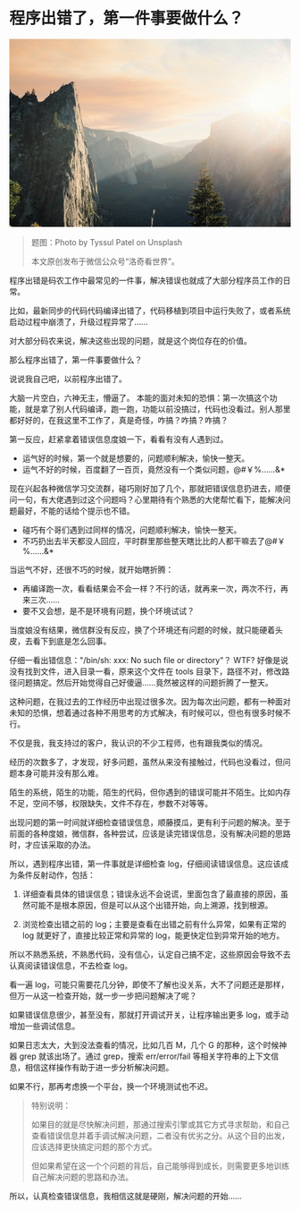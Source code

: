 # 程序出错了，第一件事要做什么？

![](images-20210703/tyssul-patel-o-zOatT4kQw-unsplash-900.jpg)

> 题图：Photo by Tyssul Patel on Unsplash
>
> 本文原创发布于微信公众号“洛奇看世界”。

程序出错是码农工作中最常见的一件事，解决错误也就成了大部分程序员工作的日常。

比如，最新同步的代码代码编译出错了，代码移植到项目中运行失败了，或者系统启动过程中崩溃了，升级过程异常了……

对大部分码农来说，解决这些出现的问题，就是这个岗位存在的价值。

那么程序出错了，第一件事要做什么？

说说我自己吧，以前程序出错了。

大脑一片空白，六神无主，懵逼了。
本能的面对未知的恐惧：第一次搞这个功能，就是拿了别人代码编译，跑一跑，功能以前没搞过，代码也没看过。别人那里都好好的，在我这里不工作了，真是奇怪，咋搞？咋搞？咋搞？

第一反应，赶紧拿着错误信息度娘一下，看看有没有人遇到过。

- 运气好的时候，第一个就是想要的，问题顺利解决，愉快一整天。
- 运气不好的时候，百度翻了一百页，竟然没有一个类似问题，@#￥%……&\*

现在兴起各种微信学习交流群，碰巧刚好加了几个，那就把错误信息扔进去，顺便问一句，有大佬遇到过这个问题吗？心里期待有个熟悉的大佬帮忙看下，能解决问题最好，不能的话给个提示也不错。

- 碰巧有个哥们遇到过同样的情况，问题顺利解决，愉快一整天。
- 不巧扔出去半天都没人回应，平时群里那些整天瞎比比的人都干嘛去了@#￥%……&\*

当运气不好，还很不巧的时候，就开始瞎折腾：

- 再编译跑一次，看看结果会不会一样？不行的话，就再来一次，两次不行，再来三次……
- 要不又会想，是不是环境有问题，换个环境试试？

当度娘没有结果，微信群没有反应，换了个环境还有问题的时候，就只能硬着头皮，去看下到底是怎么回事。

仔细一看出错信息："/bin/sh: xxx: No such file or directory"？
WTF? 好像是说没有找到文件，进入目录一看，原来这个文件在 tools 目录下，路径不对，修改路径问题搞定。然后开始觉得自己好傻逼……竟然被这样的问题折腾了一整天。

这种问题，在我过去的工作经历中出现过很多次。因为每次出问题，都有一种面对未知的恐惧，想着通过各种不用思考的方式解决，有时候可以，但也有很多时候不行。

不仅是我，我支持过的客户，我认识的不少工程师，也有跟我类似的情况。

经历的次数多了，才发现，好多问题，虽然从来没有接触过，代码也没看过，但问题本身可能并没有那么难。

陌生的系统，陌生的功能，陌生的代码，但你遇到的错误可能并不陌生。比如内存不足，空间不够，权限缺失，文件不存在，参数不对等等。

出现问题的第一时间就详细检查错误信息，顺藤摸瓜，更有利于问题的解决。至于前面的各种度娘，微信群，各种尝试，应该是读完错误信息，没有解决问题的思路时，才应该采取的办法。

所以，遇到程序出错，第一件事就是详细检查 log，仔细阅读错误信息。这应该成为条件反射动作，包括：

1. 详细查看具体的错误信息；错误永远不会说谎，里面包含了最直接的原因，虽然可能不是根本原因，但是可以从这个出错开始，向上溯源，找到根源。

2. 浏览检查出错之前的 log；主要是查看在出错之前有什么异常，如果有正常的 log 就更好了，直接比较正常和异常的 log，能更快定位到异常开始的地方。

所以不熟悉系统，不熟悉代码，没有信心，认定自己搞不定，这些原因会导致不去认真阅读错误信息，不去检查 log。

看一遍 log，可能只需要花几分钟，即使不了解也没关系，大不了问题还是那样，但万一从这一检查开始，就一步一步把问题解决了呢？

如果错误信息很少，甚至没有，那就打开调试开关，让程序输出更多 log，或手动增加一些调试信息。

如果日志太大，大到没法查看的情况，比如几百 M，几个 G 的那种，这个时候神器 grep 就该出场了。通过 grep，搜索 err/error/fail 等相关字符串的上下文信息，相信这样操作有助于进一步分析解决问题。

如果不行，那再考虑换一个平台，换一个环境测试也不迟。

> 特别说明：
>
> 如果目的就是尽快解决问题，那通过搜索引擎或其它方式寻求帮助，和自己查看错误信息并着手调试解决问题，二者没有优劣之分。从这个目的出发，应该选择更快搞定问题的那个方式。
>
> 但如果希望在这一个个问题的背后，自己能够得到成长，则需要更多地训练自己解决问题的思路和办法。

所以，认真检查错误信息，我相信这就是硬刚，解决问题的开始……
